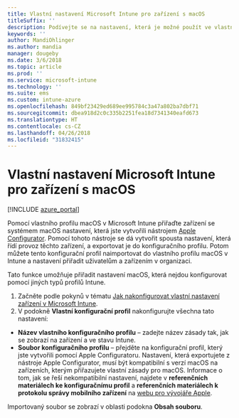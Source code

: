 ```yaml
---
title: Vlastní nastavení Microsoft Intune pro zařízení s macOS
titleSuffix: ''
description: Podívejte se na nastavení, která je možné použít ve vlastním profilu macOS v Microsoft Intune.
keywords: ''
author: MandiOhlinger
ms.author: mandia
manager: dougeby
ms.date: 3/6/2018
ms.topic: article
ms.prod: ''
ms.service: microsoft-intune
ms.technology: ''
ms.suite: ems
ms.custom: intune-azure
ms.openlocfilehash: 849bf23429ed689ee995784c3a47a802ba7dbf71
ms.sourcegitcommit: dbea918d2c0c335b2251fea18d7341340eafd673
ms.translationtype: HT
ms.contentlocale: cs-CZ
ms.lasthandoff: 04/26/2018
ms.locfileid: "31832415"
---
```

# <a name="microsoft-intune-custom-device-settings-for-devices-running-macos"></a>Vlastní nastavení Microsoft Intune pro zařízení s macOS

[!INCLUDE [azure_portal](./includes/azure_portal.md)]

Pomocí vlastního profilu macOS v Microsoft Intune přiřaďte zařízení se systémem macOS nastavení, která jste vytvořili nástrojem [Apple Configurator](https://itunes.apple.com/app/apple-configurator-2/id1037126344?mt=12). Pomocí tohoto nástroje se dá vytvořit spousta nastavení, která řídí provoz těchto zařízení, a exportovat je do konfiguračního profilu. Potom můžete tento konfigurační profil naimportovat do vlastního profilu macOS v Intune a nastavení přiřadit uživatelům a zařízením v organizaci.

Tato funkce umožňuje přiřadit nastavení macOS, která nejdou konfigurovat pomocí jiných typů profilů Intune.


1. Začněte podle pokynů v tématu [Jak nakonfigurovat vlastní nastavení zařízení v Microsoft Intune](custom-settings-configure.md).
2. V podokně **Vlastní konfigurační profil** nakonfigurujte všechna tato nastavení:

- **Název vlastního konfiguračního profilu** – zadejte název zásady tak, jak se zobrazí na zařízení a ve stavu Intune.
- **Soubor konfiguračního profilu** – přejděte na konfigurační profil, který jste vytvořili pomocí Apple Configuratoru.
Nastavení, která exportujete z nástroje Apple Configurator, musí být kompatibilní s verzí macOS na zařízeních, kterým přiřazujete vlastní zásady pro macOS. Informace o tom, jak se řeší nekompatibilní nastavení, najdete v **referenčních materiálech ke konfiguračnímu profil** a **referenčních materiálech k protokolu správy mobilního zařízení** na [webu pro vývojáře Apple](https://developer.apple.com/).

Importovaný soubor se zobrazí v oblasti podokna **Obsah souboru**.
